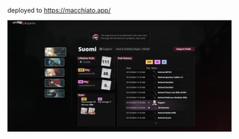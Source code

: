 deployed to https://macchiato.app/

![gacha](https://raw.githubusercontent.com/alpharmi/macchia.to/refs/heads/main/client/public/preview.png)
